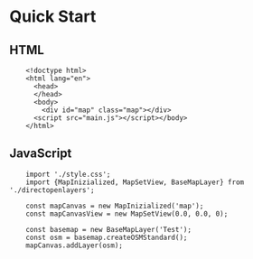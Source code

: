# Quick Start

## HTML

        <!doctype html>
        <html lang="en">
          <head>
          </head>
          <body>
            <div id="map" class="map"></div>
          <script src="main.js"></script></body>
        </html>

## JavaScript

        import './style.css';
        import {MapInizialized, MapSetView, BaseMapLayer} from './directopenlayers';

        const mapCanvas = new MapInizialized('map');
        const mapCanvasView = new MapSetView(0.0, 0.0, 0);

        const basemap = new BaseMapLayer('Test');
        const osm = basemap.createOSMStandard();
        mapCanvas.addLayer(osm);
